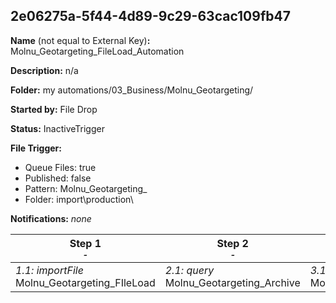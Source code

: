 ## 2e06275a-5f44-4d89-9c29-63cac109fb47

**Name** (not equal to External Key)**:** Molnu_Geotargeting_FileLoad_Automation

**Description:** n/a

**Folder:** my automations/03_Business/Molnu_Geotargeting/

**Started by:** File Drop

**Status:** InactiveTrigger

**File Trigger:**

* Queue Files: true
* Published: false
* Pattern: Molnu_Geotargeting_
* Folder:  import\production\

**Notifications:** _none_


| Step 1<br>_<small>-</small>_ | Step 2<br>_<small>-</small>_ | Step 3<br>_<small>-</small>_ | Step 4<br>_<small>-</small>_ | Step 5<br>_<small>-</small>_ |
| --- | --- | --- | --- | --- |
| _1.1: importFile_<br>Molnu_Geotargeting_FIleLoad | _2.1: query_<br>Molnu_Geotargeting_Archive | _3.1: query_<br>Molnu_Geotargeting_MADatahub | _4.1: query_<br>Molnu_Geotargeting_Journey_DE | _5.1: query_<br>Molnu_Geotargeting_AktanaSuggestions |
